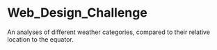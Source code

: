 # Web_Design_Challenge
An analyses of different weather categories, compared to their relative location to the equator.
